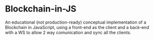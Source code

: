 # Blockchain-in-JS 
An educational (not production-ready) conceptual implementation of a Blockchain in JavaScript, using a front-end as the client and a back-end with a WS to allow 2 way comunication and sync all the clients.
